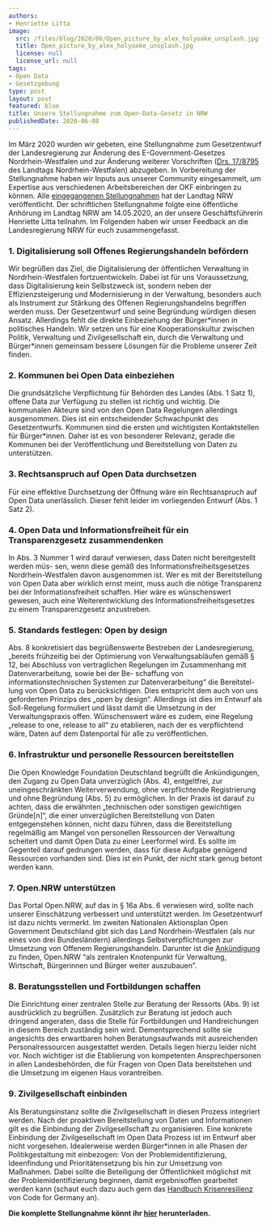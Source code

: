 ```yaml
---
authors:
- Henriette Litta
image:
  src: /files/blog/2020/06/Open_picture_by_alex_holyoake_unsplash.jpg
  title: Open_picture_by_alex_holyoake_unsplash.jpg
  license: null
  license_url: null
tags:
- Open Data
- Gesetzgebung
type: post
layout: post
featured: blue
title: Unsere Stellungnahme zum Open-Data-Gesetz in NRW
publishedDate: 2020-06-08
---
```


Im März 2020 wurden wir gebeten, eine Stellungnahme zum Gesetzentwurf der Landesregierung zur Änderung des E-Government-Gesetzes Nordrhein-Westfalen und zur Änderung weiterer Vorschriften ([Drs. 17/8795](https://www.landtag.nrw.de/portal/WWW/dokumentenarchiv/Dokument/MMD17-8795.pdf) des Landtags Nordrhein-Westfalen) abzugeben. In Vorbereitung der Stellungnahme haben wir Inputs aus unserer Community eingesammelt, um Expertise aus verschiedenen Arbeitsbereichen der OKF einbringen zu können. Alle [eingegangenen Stellungnahmen](https://www.landtag.nrw.de/home/dokumente_und_recherche/aktuelle-dokumente.html?dokTyp=ST&wp=17&dokNum=Drs%2017/8795&_eventId_sendform=suchen) hat der Landtag NRW veröffentlicht. Der schriftlichen Stellungnahme folgte eine öffentliche Anhörung im Landtag NRW am 14.05.2020, an der unsere Geschäftsführerin Henriette Litta teilnahm. Im Folgenden haben wir unser Feedback an die Landesregierung NRW für euch zusammengefasst.

### 1. Digitalisierung soll Offenes Regierungshandeln befördern

Wir begrüßen das Ziel, die Digitalisierung der öffentlichen Verwaltung in Nordrhein-Westfalen fortzuentwickeln. Dabei ist für uns Voraussetzung, dass Digitalisierung kein Selbstzweck ist, sondern neben der Effizienzsteigerung und Modernisierung in der Verwaltung, besonders auch als Instrument zur Stärkung des Offenen Regierungshandelns begriffen werden muss. Der Gesetzentwurf und seine Begründung würdigen diesen Ansatz. Allerdings fehlt die direkte Einbeziehung der Bürger\*innen in politisches Handeln. Wir setzen uns für eine Kooperationskultur zwischen Politik, Verwaltung und Zivilgesellschaft ein, durch die Verwaltung und Bürger\*innen gemeinsam bessere Lösungen für die Probleme unserer Zeit finden. 

### 2. Kommunen bei Open Data einbeziehen

Die grundsätzliche Verpflichtung für Behörden des Landes (Abs. 1 Satz 1), offene Data zur Verfügung zu stellen ist richtig und wichtig. Die kommunalen Akteure sind von den Open Data Regelungen allerdings ausgenommen. Dies ist ein entscheidender Schwachpunkt des Gesetzentwurfs. Kommunen sind die ersten und wichtigsten Kontaktstellen für Bürger\*innen. Daher ist es von besonderer Relevanz, gerade die Kommunen bei der Veröffentlichung und Bereitstellung von Daten zu unterstützen. 

### 3. Rechtsanspruch auf Open Data durchsetzen

Für eine effektive Durchsetzung der Öffnung wäre ein Rechtsanspruch auf Open Data unerlässlich. Dieser fehlt leider im vorliegenden Entwurf (Abs. 1 Satz 2).  

### 4. Open Data und Informationsfreiheit für ein Transparenzgesetz zusammendenken 

In Abs. 3 Nummer 1 wird darauf verwiesen, dass Daten nicht bereitgestellt werden müs- sen, wenn diese gemäß des Informationsfreiheitsgesetzes Nordrhein-Westfalen davon ausgenommen ist. Wer es mit der Bereitstellung von Open Data aber wirklich ernst meint, muss auch die nötige Transparenz bei der Informationsfreiheit schaffen. Hier wäre es wünschenswert gewesen, auch eine Weiterentwicklung des Informationsfreiheitsgesetzes zu einem Transparenzgesetz anzustreben.

### 5. Standards festlegen: Open by design 

Abs. 8 konkretisiert das begrüßenswerte Bestreben der Landesregierung, „bereits frühzeitig bei der Optimierung von Verwaltungsabläufen gemäß § 12, bei Abschluss von vertraglichen Regelungen im Zusammenhang mit Datenverarbeitung, sowie bei der Be- schaffung von informationstechnischen Systemen zur Datenverarbeitung“ die Bereitstel- lung von Open Data zu berücksichtigen. Dies entspricht dem auch von uns geforderten Prinzips des „open by design“. Allerdings ist dies im Entwurf als Soll-Regelung formuliert und lässt damit die Umsetzung in der Verwaltungspraxis offen. Wünschenswert wäre es zudem, eine Regelung „release to one, release to all“ zu etablieren, nach der es verpflichtend wäre, Daten auf dem Datenportal für alle zu veröffentlichen.

### 6. Infrastruktur und personelle Ressourcen bereitstellen

Die Open Knowledge Foundation Deutschland begrüßt die Ankündigungen, den Zugang zu Open Data unverzüglich (Abs. 4), entgeltfrei, zur uneingeschränkten Weiterverwendung, ohne verpflichtende Registrierung und ohne Begründung (Abs. 5) zu ermöglichen. In der Praxis ist darauf zu achten, dass die erwähnten „technischen oder sonstigen gewichtigen Gründe[n]“, die einer unverzüglichen Bereitstellung von Daten entgegenstehen können, nicht dazu führen, dass die Bereitstellung regelmäßig am Mangel von personellen Ressourcen der Verwaltung scheitert und damit Open Data zu einer Leerformel wird. Es sollte im Gegenteil darauf gedrungen werden, dass für diese Aufgabe genügend Ressourcen vorhanden sind. Dies ist ein Punkt, der nicht stark genug betont werden kann. 

### 7. Open.NRW unterstützen

Das Portal Open.NRW, auf das in § 16a Abs. 6 verwiesen wird, sollte nach unserer Einschätzung verbessert und unterstützt werden. Im Gesetzentwurf ist dazu nichts vermerkt. Im zweiten Nationalen Aktionsplan Open Government Deutschland gibt sich das Land Nordrhein-Westfalen (als nur eines von drei Bundesländern) allerdings Selbstverpflichtungen zur Umsetzung von Offenem Regierungshandeln. Darunter ist die [Ankündigung](https://www.open-government-deutschland.de/resource/blob/1591050/1704550/60aeb46427baf41c0a3ccb35134c03d8/zweiter-nationaler-aktionsplan-ogp-de-kurzfassung-bf-data.pdf?download=1) zu finden, Open.NRW “als zentralen Knotenpunkt für Verwaltung, Wirtschaft, Bürgerinnen und Bürger weiter auszubauen”.

### 8. Beratungsstellen und Fortbildungen schaffen

Die Einrichtung einer zentralen Stelle zur Beratung der Ressorts (Abs. 9) ist ausdrücklich zu begrüßen. Zusätzlich zur Beratung ist jedoch auch dringend angeraten, dass die Stelle für Fortbildungen und Handreichungen in diesem Bereich zuständig sein wird. Dementsprechend sollte sie angesichts des erwartbaren hohen Beratungsaufwands mit ausreichenden Personalressourcen ausgestattet werden. Details liegen hierzu leider nicht vor. Noch wichtiger ist die Etablierung von kompetenten Ansprechpersonen in allen Landesbehörden, die für Fragen von Open Data bereitstehen und die Umsetzung im eigenen Haus vorantreiben.

### 9. Zivilgesellschaft einbinden

Als Beratungsinstanz sollte die Zivilgesellschaft in diesen Prozess integriert werden. Nach der proaktiven Bereitstellung von Daten und Informationen gilt es die Einbindung der Zivilgesellschaft zu organisieren. Eine konkrete Einbindung der Zivilgesellschaft im Open Data Prozess ist im Entwurf aber nicht vorgesehen. Idealerweise werden Bürger\*innen in alle Phasen der Politikgestaltung mit einbezogen: Von der Problemidentifizierung, Ideenfindung und Prioritätensetzung bis hin zur Umsetzung von Maßnahmen. Dabei sollte die Beteiligung der Öffentlichkeit möglichst mit der Problemidentifizierung beginnen, damit ergebnisoffen gearbeitet werden kann (schaut euch dazu auch gern das [Handbuch Krisenresilienz](https://codefor.de/assets/presse/20200409-CFG-Handbuch-Krisenresilienz.pdf) von Code for Germany an).

**Die komplette Stellungnahme könnt ihr [hier](https://github.com/okfde/okfn.de/raw/master/static/files/blog/2020/05/2020-05-07_EGovOpenData_NRW_Stellungnahme_OKF.pdf) herunterladen.**
